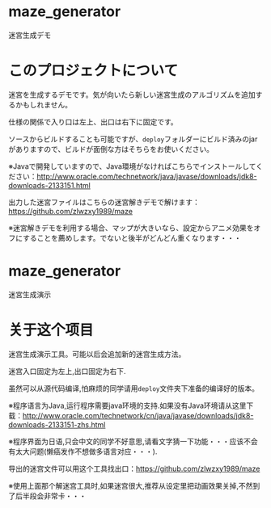 # maze_generator
迷宮生成デモ

# このプロジェクトについて
迷宮を生成するデモです。気が向いたら新しい迷宮生成のアルゴリズムを追加するかもしれません。

仕様の関係で入り口は左上、出口は右下に固定です。

ソースからビルドすることも可能ですが、`deploy`フォルダーにビルド済みのjarがありますので、ビルドが面倒な方はそちらをお使いください。

※Javaで開発していますので、Java環境がなければこちらでインストールしてください：http://www.oracle.com/technetwork/java/javase/downloads/jdk8-downloads-2133151.html

出力した迷宮ファイルはこちらの迷宮解きデモで解けます：https://github.com/zlwzxy1989/maze

※迷宮解きデモを利用する場合、マップが大きいなら、設定からアニメ効果をオフにすることを薦めします。でないと後半がどんどん重くなります・・・


# maze_generator
迷宮生成演示

# 关于这个项目
迷宫生成演示工具。可能以后会追加新的迷宫生成方法。

迷宫入口固定为左上,出口固定为右下.

虽然可以从源代码编译,怕麻烦的同学请用`deploy`文件夹下准备的编译好的版本。

※程序语言为Java,运行程序需要java环境的支持.如果没有Java环境请从这里下载：http://www.oracle.com/technetwork/cn/java/javase/downloads/jdk8-downloads-2133151-zhs.html

※程序界面为日语,只会中文的同学不好意思,请看文字猜一下功能・・・应该不会有太大问题(懒癌发作不想做多语言对应・・・).

导出的迷宫文件可以用这个工具找出口：https://github.com/zlwzxy1989/maze

※使用上面那个解迷宫工具时,如果迷宫很大,推荐从设定里把动画效果关掉,不然到了后半段会非常卡・・・


